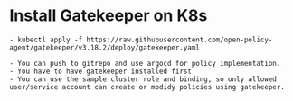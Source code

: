 # Install Gatekeeper on K8s
    - kubectl apply -f https://raw.githubusercontent.com/open-policy-agent/gatekeeper/v3.18.2/deploy/gatekeeper.yaml

    - You can push to gitrepo and use argocd for policy implementation.
    - You have to have gatekeeper installed first
    - You can use the sample cluster role and binding, so only allowed user/service account can create or modidy policies using gatekeeper. 